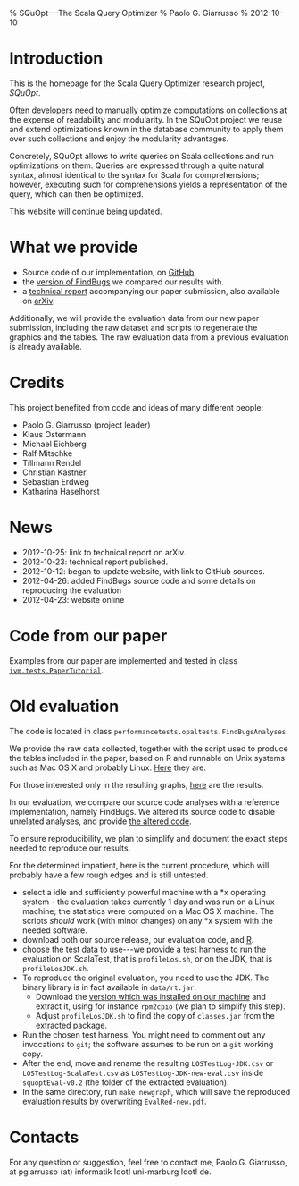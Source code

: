 % SQuOpt---The Scala Query Optimizer
% Paolo G. Giarrusso
% 2012-10-10
# Introduction

This is the homepage for the Scala Query Optimizer research project, _SQuOpt_.

Often developers need to manually optimize computations on collections at the expense of
readability and modularity. In the SQuOpt project we reuse and extend optimizations known in
the database community to apply them over such collections and enjoy the
modularity advantages.

Concretely, SQuOpt allows to write queries on Scala collections and run
optimizations on them.
Queries are expressed through a quite natural syntax, almost identical to the
syntax for Scala for comprehensions; however, executing such for comprehensions
yields a representation of the query, which can then be optimized.

This website will continue being updated.

# What we provide
<!--
We provide two source releases:

- the source release on which we ran the evaluation in the paper (0.1, from 2012-04-09);
- the current source release (0.2 from 2012-04-22), which corresponds more closely to the code
  presented in the paper (with mostly cosmetic changes and some bugfixes).
-->

- Source code of our implementation, on [GitHub](https://github.com/ps-mr/LinqOnSteroids).
- the [version of FindBugs](https://github.com/ps-mr/FindBugsBenchmark) we compared our results with.
- a [technical report](giarrusso-techrep.pdf) accompanying our paper submission,
  also available on [arXiv](http://arxiv.org/abs/1210.6284).

Additionally, we will provide the evaluation data from our new paper submission, including the
raw dataset and scripts to regenerate the graphics and the tables.
The raw evaluation data from a previous evaluation is already available.

<!--
- updated evaluation results from version 0.2, which lead to essentially the same
  conclusions.
-->
<!--the elaboration scripts and statistics-->

# Credits
This project benefited from code and ideas of many different people:

- Paolo G. Giarrusso (project leader)
- Klaus Ostermann
- Michael Eichberg
- Ralf Mitschke
- Tillmann Rendel
- Christian Kästner
- Sebastian Erdweg
- Katharina Haselhorst

# News
- 2012-10-25: link to technical report on arXiv.
- 2012-10-23: technical report published.
- 2012-10-12: began to update website, with link to GitHub sources.
- 2012-04-26: added FindBugs source code and some details on reproducing the
  evaluation
- 2012-04-23: website online

<!--
# Releases

- 0.2 --- 2012-04-22 --- [.tar.gz](SQuOpt/tarballs/squopt-v0.2.tar.gz)
    - Renames and refactorings to match the paper.
    - Updated the evaluation code (`COVARIANT_EQUALS`,
      `RUN_FINALIZERS_ON_EXIT` were modified slightly to match FindBugs)
    - Updated PaperTutorial and resynced with the paper
    - Fixed a few bugs.
    - Less type annotations are needed in the optimizer.
- 0.1 --- 2012-04-09 --- [.tar.gz](SQuOpt/tarballs/squopt-v0.1.tar.gz)
    - First release
Note: User documentation is currently missing.

-->

# Code from our paper
Examples from our paper are implemented and tested in class [`ivm.tests.PaperTutorial`](https://github.com/ps-mr/LinqOnSteroids/blob/master/src/test/scala/ivm/tests/PaperTutorial.scala).

# Old evaluation
<!--
The evaluation included in the paper was done on release 0.1; the new release
gives similar results.
-->
The code is located in class `performancetests.opaltests.FindBugsAnalyses`.

We provide the raw data collected, together with the script used to produce the
tables included in the paper, based on R and runnable on Unix systems such as
Mac OS X and probably Linux. [Here](SQuOpt/tarballs/evaluation-v0.2.tar.gz) they are.

For those interested only in the resulting graphs,
[here](SQuOpt/EvalRed-new.pdf) are the results.

In our evaluation, we compare our source code analyses with a reference
implementation, namely FindBugs. We altered its source code to disable unrelated
analyses, and provide [the altered code](https://github.com/ps-mr/FindBugsBenchmark).

To ensure reproducibility, we plan to simplify and document the exact steps needed to
reproduce our results.

For the determined impatient, here is the current procedure, which will probably
have a few rough edges and is still untested.

- select a idle and sufficiently powerful machine with a *x operating system -
the evaluation takes currently 1 day and was run on a Linux machine; the
statistics were computed on a Mac OS X machine. The scripts _should_ work
(with minor changes) on any *x system with the needed software.
- download both our source release, our evaluation code, and
[R](http://www.r-project.org/).
- choose the test data to use---we provide a test harness to run the evaluation on
ScalaTest, that is `profileLos.sh`, or on the JDK, that is `profileLosJDK.sh`.
- To reproduce the original evaluation, you need to use the JDK. The binary
  library is in fact available in `data/rt.jar`.
    - Download the [version which was installed on our machine][JDKLink]
and extract it, using for instance `rpm2cpio` (we plan to simplify this step).
    - Adjust `profileLosJDK.sh` to find the copy of `classes.jar` from the extracted
  package.
- Run the chosen test harness. You might need to comment out any invocations to
  `git`; the software assumes to be run on a `git` working copy.
- After the end, move and rename the resulting `LOSTestLog-JDK.csv` or
`LOSTestLog-ScalaTest.csv` as `LOSTestLog-JDK-new-eval.csv` 
inside `squoptEval-v0.2` (the folder of the extracted evaluation).
- In the same directory, run `make newgraph`, which will save the reproduced
evaluation results by overwriting `EvalRed-new.pdf`.

# Contacts
For any question or suggestion, feel free to contact me, Paolo G. Giarrusso, at
pgiarrusso (at) informatik !dot! uni-marburg !dot! de.

[JDKLink]: http://rpmfind.net/linux/RPM/centos/updates/6.2/x86_64/Packages/java-1.6.0-openjdk-1.6.0.0-1.43.1.10.6.el6_2.x86_64.html
